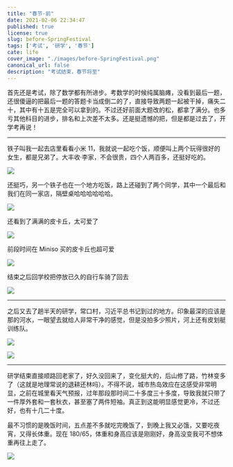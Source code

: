 ```yaml
---
title: "春节·前"
date: 2021-02-06 22:34:47
published: true
license: true
slug: before-SpringFestival
tags: ['考试', '研学', '春节']
cate: life
cover_image: "./images/before-SpringFestival.png"
canonical_url: false
description: "考试结束，春节将至"
---
```


首先还是考试，除了数学都有所进步。考数学的时候纯属脑瘫，没看到最后一题，还很傻逼的把最后一题的答题卡当成倒二的了，直接导致两题一起被干掉，痛失二十，其中有十五是完全可以拿到的。不过还好前面大题改的松，都拿了满分。也多亏其他科目的进步，排名和上次差不太多。还是挺遗憾的把，但是都是过去了，开学考再说！

---

铁子叫我一起去店里看看小米 11，我就说一起吃个饭，顺便叫上两个玩得很好的女生，都是兄弟了。大丰收·李家，不会很贵，四个人两百多，还挺好吃的。

![ ](https://rmt.dogedoge.com/fetch/royce/storage/before-SpringFestival/lijia.jpg)

还挺巧，另一个铁子也在一个地方吃饭，路上还碰到了两个同学，其中一个最后和我们在同一家店，隔壁桌哈哈哈哈哈哈。

![ ](https://rmt.dogedoge.com/fetch/royce/storage/before-SpringFestival/we.jpg?w=1280)

还看到了满满的皮卡丘，太可爱了

![ ](https://rmt.dogedoge.com/fetch/royce/storage/before-SpringFestival/pikaqiu.jpg?w=1280)

前段时间在 Miniso 买的皮卡丘也超可爱

![ ](https://rmt.dogedoge.com/fetch/royce/storage/before-SpringFestival/pkq.jpg?w=1280)

结束之后回学校把停放已久的自行车骑了回去

![ ](https://rmt.dogedoge.com/fetch/royce/storage/before-SpringFestival/bike.jpg?w=1280)

---

之后又去了趟半天的研学，常口村，习近平总书记到过的地方。印象最深的应该是那的河水，一眼望去就给人非常干净的感觉，但是没拍多少照片，河上还有皮划艇训练队。

![ ](https://rmt.dogedoge.com/fetch/royce/storage/before-SpringFestival/ck1.jpg?w=1280)

![ ](https://rmt.dogedoge.com/fetch/royce/storage/before-SpringFestival/ck2.jpg?w=1280)

---

研学结束直接顺路回老家了，好久没回来了，变化挺大的，后山修了路，竹林变多了（这就是地理常说的退耕还林吗）。不得不说，城市热岛效应在这感受非常明显，之前在城里看天气预报，过年那段那时间二十多度三十多度，导致我就只带了一件厚外套和一套秋衣，甚至塞了两件短袖。真正到这能明显感觉更冷，不过还好，也有十几二十度。

最不习惯的是晚饭时间，五点差不多就吃完晚饭了，到晚上我又必饿，又要吃夜宵，又得长体重。现在 180/65，体重和身高应该是刚刚好，身高没变我可不想体重再往上走了。

![ ](https://rmt.dogedoge.com/fetch/royce/storage/before-SpringFestival/lj.jpg?w=1280)
